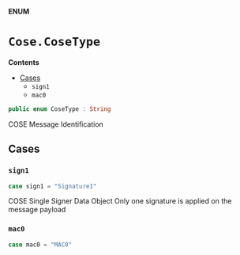 **ENUM**

# `Cose.CoseType`

**Contents**

- [Cases](#cases)
  - `sign1`
  - `mac0`

```swift
public enum CoseType : String
```

COSE Message Identification

## Cases
### `sign1`

```swift
case sign1 = "Signature1"
```

COSE Single Signer Data Object
Only one signature is applied on the message payload

### `mac0`

```swift
case mac0 = "MAC0"
```
